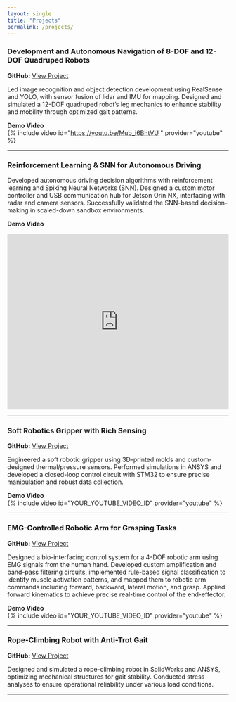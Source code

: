 ```yaml
---
layout: single
title: "Projects"
permalink: /projects/
---
```





### Development and Autonomous Navigation of 8-DOF and 12-DOF Quadruped Robots
**GitHub:** [View Project](https://github.com/eggsyxu/Pangolin_SCU/tree/master)

Led image recognition and object detection development using RealSense and YOLO, with sensor fusion of lidar and IMU for mapping. Designed and simulated a 12-DOF quadruped robot’s leg mechanics to enhance stability and mobility through optimized gait patterns.

**Demo Video**  
{% include video id="https://youtu.be/Mub_i6BhtVU " provider="youtube" %}


---

### Reinforcement Learning & SNN for Autonomous Driving  

Developed autonomous driving decision algorithms with reinforcement learning and Spiking Neural Networks (SNN). Designed a custom motor controller and USB communication hub for Jetson Orin NX, interfacing with radar and camera sensors. Successfully validated the SNN-based decision-making in scaled-down sandbox environments.

**Demo Video**  
<iframe width="100%" height="400" src="https://www.youtube.com/embed/Mub_i6BhtVU" frameborder="0" allowfullscreen></iframe>


---

### Soft Robotics Gripper with Rich Sensing  
**GitHub:** [View Project](https://github.com/eggsyxu/Soft_Gripper_with_Flexible_Thermal_and_Pressure_Sensor)

Engineered a soft robotic gripper using 3D-printed molds and custom-designed thermal/pressure sensors. Performed simulations in ANSYS and developed a closed-loop control circuit with STM32 to ensure precise manipulation and robust data collection.

**Demo Video**  
{% include video id="YOUR_YOUTUBE_VIDEO_ID" provider="youtube" %}


---

### EMG-Controlled Robotic Arm for Grasping Tasks  
**GitHub:** [View Project](https://github.com/eggsyxu/EMG_Signal_Control_Robotics_Arm)

Designed a bio-interfacing control system for a 4-DOF robotic arm using EMG signals from the human hand. Developed custom amplification and band-pass filtering circuits, implemented rule-based signal classification to identify muscle activation patterns, and mapped them to robotic arm commands including forward, backward, lateral motion, and grasp. Applied forward kinematics to achieve precise real-time control of the end-effector.

**Demo Video**  
{% include video id="YOUR_YOUTUBE_VIDEO_ID" provider="youtube" %}

---

### Rope-Climbing Robot with Anti-Trot Gait  
**GitHub:** [View Project](https://github.com/eggsyxu/Rope_Climbing_Robot)

Designed and simulated a rope-climbing robot in SolidWorks and ANSYS, optimizing mechanical structures for gait stability. Conducted stress analyses to ensure operational reliability under various load conditions.



---



